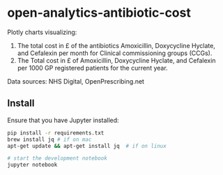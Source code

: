 # open-analytics-antibiotic-cost

Plotly charts visualizing:
1. The total cost in £ of the antibiotics Amoxicillin, Doxycycline Hyclate, and Cefalexin per month for Clinical commissioning groups (CCGs).
2. The Total cost in £ of Amoxicillin, Doxycycline Hyclate, and Cefalexin per 1000 GP registered patients for the current year.

Data sources: NHS Digital, OpenPrescribing.net

## Install

Ensure that you have Jupyter installed:

```bash
pip install -r requirements.txt
brew install jq # if on mac
apt-get update && apt-get install jq  # if on linux

# start the development notebook
jupyter notebook
```
